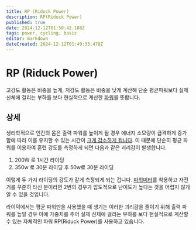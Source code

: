 ```yaml
---
title: RP (Riduck Power)
description: RP(Riduck Power)
published: true
date: 2024-12-12T01:50:42.188Z
tags: power, cycling, basic
editor: markdown
dateCreated: 2024-12-12T01:49:33.470Z
---
```


# RP (Riduck Power)
고강도 활동은 비중을 높게, 저강도 활동은 비중을 낮게 계산해 단순 평균파워보다 실제 신체에 걸리는 부하를 보다 현실적으로 계산한 [파워]()를 뜻합니다.

## 상세
생리학적으로 인간의 몸은 출력 파워를 높이게 될 경우 에너지 소모량이 급격하게 증가함에 따라 이를 유지할 수 있는 시간이 [크게 감소하게 됩니다](). 
이 때문에 단순히 평균 파워를 이용하여 훈련 강도를 측정하게 되면 다음과 같은 괴리감이 발생합니다.

1. 200W 로 1시간 라이딩
2. 350w 로 30분 라이딩 후 50w로 30분 라이딩

이렇게 두 가지 라이딩의 강도가 같게 측정되게 되는 겁니다. 
[파워미터](/ko/gear/powermeter)를 착용하고 자전거를 꾸준히 타신 분이라면 2번의 경우가 압도적으로 난이도가 높다는 것을 어렵지 않게 알 수 있을 것입니다.

라이덕에서는 평균 파워만을 사용했을 때 생기는 이러한 괴리감을 줄이기 위해 출력 파워를 높일 경우 이에 가중치를 주어 실제 신체에 걸리는 부하를 보다 현실적으로 계산할 수 있는 자체적인 파워 RP(Riduck Power)를 사용하고 있습니다.